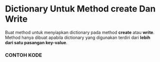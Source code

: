 # Dictionary Untuk Method create Dan Write

Buat method untuk menyiapkan dictionary pada method **create** atau **write**. Method hanya dibuat apabila dictionary yang digunakan terdiri dari **lebih dari satu pasangan key-value**.

<script
  type="text/javascript"
  src="https://cdn.jsdelivr.net/npm/gist-embed@1.0.4/dist/gist-embed.min.js"
></script>

### CONTOH KODE

<code data-gist-id="ebae3763e42f9780c03d5d47ae7f942b" data-gist-highlight-line="367-371" data-gist-line="362-372"></code>
